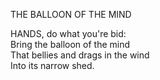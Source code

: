 THE BALLOON OF THE MIND  
  
HANDS, do what you're bid:  
Bring the balloon of the mind  
That bellies and drags in the wind  
Into its narrow shed.  
